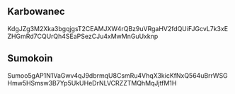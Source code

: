 ## Karbowanec

KdgJZg3M2Xka3bgqjgsT2CEAMJXW4rQBz9uVRgaHV2fdQUiFJGcvL7k3xEZHGmRd7CQUrQh4SEaPSezCJu4xMwMnGuUxknp

## Sumokoin

Sumoo5gAP1N1VaGwv4qJ9dbrmqU8CsmRu4VhqX3kicKfNxQ564uBrrWSGHmw5HSmsw3B7Yp5UkUHeDrNLVCRZZTMQhMqJjtfM1H